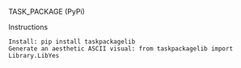 TASK_PACKAGE (PyPi)

Instructions

    Install: pip install taskpackagelib
    Generate an aesthetic ASCII visual: from taskpackagelib import Library.LibYes

